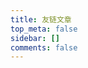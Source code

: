 ```yaml
---
title: 友链文章
top_meta: false
sidebar: []
comments: false
---
```


<div id="app"></div>
<script>
    let UserConfig = {
        // 填写你的api地址
        private_api_url: 'https://f.dusays.com/',
        // 点击加载更多时，一次最多加载几篇文章，默认10
        page_turning_number: 10,
        // 头像加载失败时，默认头像地址
        error_img: 'https://cravatar.cn/avatar/28b57baa4e8f13fe4292ccb2de267e30',
        // 进入页面时第一次的排序规则
        sort_rule: 'created'
    }
</script>
<style>
article#page {
    transform: none;
    transition: none;
    backdrop-filter: none;
}
</style>
<script type="text/javascript" src="https://npm.elemecdn.com/imgscdn@1.1.33/fcircle/app.min.js"></script>
<script type="text/javascript" src="https://npm.elemecdn.com/imgscdn@1.1.33/fcircle/bundle.js"></script>